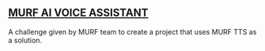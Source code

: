 ## [MURF AI VOICE ASSISTANT](https://murf.ai/)
A challenge given by MURF team to create a project that uses MURF TTS as a solution. 
